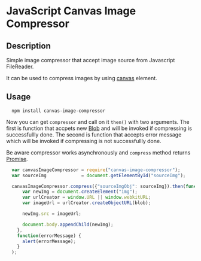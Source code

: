 # JavaScript Canvas Image Compressor

## Description
Simple image compressor that accept image source from Javascript FileReader.

It can be used to compress images by using
[canvas](https://developer.mozilla.org/en-US/docs/HTML/Canvas) element.

## Usage
```shell
  npm install canvas-image-compressor
```

Now you can get `compressor` and call on it `then()` with two arguments.
The first is function that accpets new [Blob](https://developer.mozilla.org/en-US/docs/Web/API/Blob) and will be invoked if compressing is successfullly done.
The second is function that accepts error message which will be invoked if compressing is not successfullly done.

Be aware compressor works asynchronously and `compress` method returns [Promise](https://developer.mozilla.org/en-US/docs/Web/JavaScript/Reference/Global_Objects/Promise).

```javascript
  var canvasImageCompressor = require("canvas-image-compressor");
  var sourceImg             = document.getElementById("sourceImg");

  canvasImageCompressor.compress({"sourceImgObj": sourceImg}).then(function (blob) {
      var newImg = document.createElement("img");
      var urlCreator = window.URL || window.webkitURL;
      var imageUrl = urlCreator.createObjectURL(blob);

      newImg.src = imageUrl;

      document.body.appendChild(newImg);
    },
    function(errorMessage) {
      alert(errorMessage);
    }
  );
```
